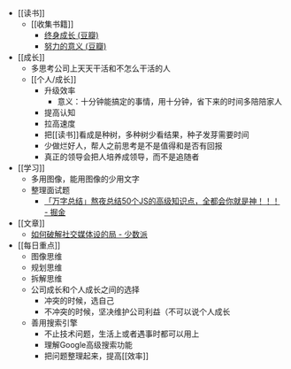 - [[读书]]
	- [[收集书籍]]
		- [终身成长 (豆瓣)](https://book.douban.com/subject/27154533/)
		- [努力的意义 (豆瓣)](https://book.douban.com/subject/35351954/)
- [[成长]]
	- 多思考公司上天天干活和不怎么干活的人
	- [[个人/成长]]
		- 升级效率
			- 意义：十分钟能搞定的事情，用十分钟，省下来的时间多陪陪家人
		- 提高认知
		- 拉高速度
		- 把[[读书]]看成是种树，多种树少看结果，种子发芽需要时间
		- 少做烂好人，帮人之前思考是不是值得和是否有回报
		- 真正的领导会把人培养成领导，而不是追随者
- [[学习]]
	- 多用图像，能用图像的少用文字
	- 整理面试题
		- [「万字总结」熬夜总结50个JS的高级知识点，全都会你就是神！！！ - 掘金](https://juejin.cn/post/7022795467821940773)
- [[文章]]
	- [如何破解社交媒体设的局 - 少数派](https://sspai.com/post/67330)
- [[每日重点]]
	- 图像思维
	- 规划思维
	- 拆解思维
	- 公司成长和个人成长之间的选择
		- 冲突的时候，选自己
		- 不冲突的时候，坚决维护公司利益（不可以说个人成长
	- 善用搜索引擎
		- 不止技术问题，生活上或者遇事时都可以用上
		- 理解Google高级搜索功能
		- 把问题整理起来，提高[[效率]]